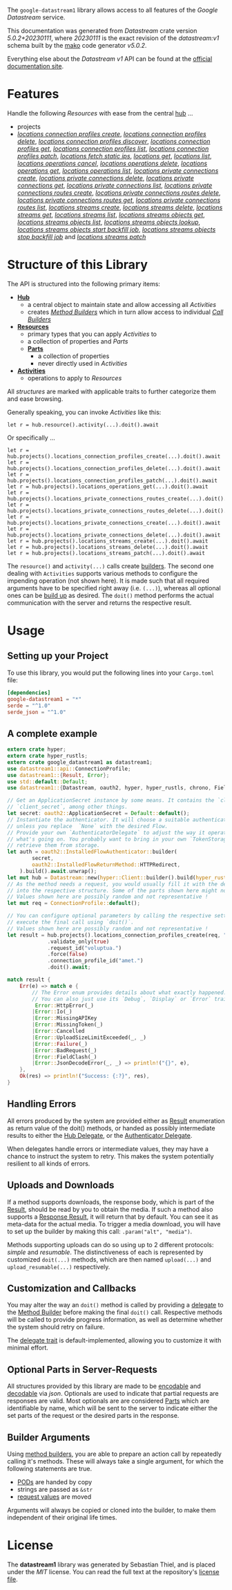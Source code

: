 <!---
DO NOT EDIT !
This file was generated automatically from 'src/generator/templates/api/README.md.mako'
DO NOT EDIT !
-->
The `google-datastream1` library allows access to all features of the *Google Datastream* service.

This documentation was generated from *Datastream* crate version *5.0.2+20230111*, where *20230111* is the exact revision of the *datastream:v1* schema built by the [mako](http://www.makotemplates.org/) code generator *v5.0.2*.

Everything else about the *Datastream* *v1* API can be found at the
[official documentation site](https://cloud.google.com/datastream/).
# Features

Handle the following *Resources* with ease from the central [hub](https://docs.rs/google-datastream1/5.0.2+20230111/google_datastream1/Datastream) ... 

* projects
 * [*locations connection profiles create*](https://docs.rs/google-datastream1/5.0.2+20230111/google_datastream1/api::ProjectLocationConnectionProfileCreateCall), [*locations connection profiles delete*](https://docs.rs/google-datastream1/5.0.2+20230111/google_datastream1/api::ProjectLocationConnectionProfileDeleteCall), [*locations connection profiles discover*](https://docs.rs/google-datastream1/5.0.2+20230111/google_datastream1/api::ProjectLocationConnectionProfileDiscoverCall), [*locations connection profiles get*](https://docs.rs/google-datastream1/5.0.2+20230111/google_datastream1/api::ProjectLocationConnectionProfileGetCall), [*locations connection profiles list*](https://docs.rs/google-datastream1/5.0.2+20230111/google_datastream1/api::ProjectLocationConnectionProfileListCall), [*locations connection profiles patch*](https://docs.rs/google-datastream1/5.0.2+20230111/google_datastream1/api::ProjectLocationConnectionProfilePatchCall), [*locations fetch static ips*](https://docs.rs/google-datastream1/5.0.2+20230111/google_datastream1/api::ProjectLocationFetchStaticIpCall), [*locations get*](https://docs.rs/google-datastream1/5.0.2+20230111/google_datastream1/api::ProjectLocationGetCall), [*locations list*](https://docs.rs/google-datastream1/5.0.2+20230111/google_datastream1/api::ProjectLocationListCall), [*locations operations cancel*](https://docs.rs/google-datastream1/5.0.2+20230111/google_datastream1/api::ProjectLocationOperationCancelCall), [*locations operations delete*](https://docs.rs/google-datastream1/5.0.2+20230111/google_datastream1/api::ProjectLocationOperationDeleteCall), [*locations operations get*](https://docs.rs/google-datastream1/5.0.2+20230111/google_datastream1/api::ProjectLocationOperationGetCall), [*locations operations list*](https://docs.rs/google-datastream1/5.0.2+20230111/google_datastream1/api::ProjectLocationOperationListCall), [*locations private connections create*](https://docs.rs/google-datastream1/5.0.2+20230111/google_datastream1/api::ProjectLocationPrivateConnectionCreateCall), [*locations private connections delete*](https://docs.rs/google-datastream1/5.0.2+20230111/google_datastream1/api::ProjectLocationPrivateConnectionDeleteCall), [*locations private connections get*](https://docs.rs/google-datastream1/5.0.2+20230111/google_datastream1/api::ProjectLocationPrivateConnectionGetCall), [*locations private connections list*](https://docs.rs/google-datastream1/5.0.2+20230111/google_datastream1/api::ProjectLocationPrivateConnectionListCall), [*locations private connections routes create*](https://docs.rs/google-datastream1/5.0.2+20230111/google_datastream1/api::ProjectLocationPrivateConnectionRouteCreateCall), [*locations private connections routes delete*](https://docs.rs/google-datastream1/5.0.2+20230111/google_datastream1/api::ProjectLocationPrivateConnectionRouteDeleteCall), [*locations private connections routes get*](https://docs.rs/google-datastream1/5.0.2+20230111/google_datastream1/api::ProjectLocationPrivateConnectionRouteGetCall), [*locations private connections routes list*](https://docs.rs/google-datastream1/5.0.2+20230111/google_datastream1/api::ProjectLocationPrivateConnectionRouteListCall), [*locations streams create*](https://docs.rs/google-datastream1/5.0.2+20230111/google_datastream1/api::ProjectLocationStreamCreateCall), [*locations streams delete*](https://docs.rs/google-datastream1/5.0.2+20230111/google_datastream1/api::ProjectLocationStreamDeleteCall), [*locations streams get*](https://docs.rs/google-datastream1/5.0.2+20230111/google_datastream1/api::ProjectLocationStreamGetCall), [*locations streams list*](https://docs.rs/google-datastream1/5.0.2+20230111/google_datastream1/api::ProjectLocationStreamListCall), [*locations streams objects get*](https://docs.rs/google-datastream1/5.0.2+20230111/google_datastream1/api::ProjectLocationStreamObjectGetCall), [*locations streams objects list*](https://docs.rs/google-datastream1/5.0.2+20230111/google_datastream1/api::ProjectLocationStreamObjectListCall), [*locations streams objects lookup*](https://docs.rs/google-datastream1/5.0.2+20230111/google_datastream1/api::ProjectLocationStreamObjectLookupCall), [*locations streams objects start backfill job*](https://docs.rs/google-datastream1/5.0.2+20230111/google_datastream1/api::ProjectLocationStreamObjectStartBackfillJobCall), [*locations streams objects stop backfill job*](https://docs.rs/google-datastream1/5.0.2+20230111/google_datastream1/api::ProjectLocationStreamObjectStopBackfillJobCall) and [*locations streams patch*](https://docs.rs/google-datastream1/5.0.2+20230111/google_datastream1/api::ProjectLocationStreamPatchCall)




# Structure of this Library

The API is structured into the following primary items:

* **[Hub](https://docs.rs/google-datastream1/5.0.2+20230111/google_datastream1/Datastream)**
    * a central object to maintain state and allow accessing all *Activities*
    * creates [*Method Builders*](https://docs.rs/google-datastream1/5.0.2+20230111/google_datastream1/client::MethodsBuilder) which in turn
      allow access to individual [*Call Builders*](https://docs.rs/google-datastream1/5.0.2+20230111/google_datastream1/client::CallBuilder)
* **[Resources](https://docs.rs/google-datastream1/5.0.2+20230111/google_datastream1/client::Resource)**
    * primary types that you can apply *Activities* to
    * a collection of properties and *Parts*
    * **[Parts](https://docs.rs/google-datastream1/5.0.2+20230111/google_datastream1/client::Part)**
        * a collection of properties
        * never directly used in *Activities*
* **[Activities](https://docs.rs/google-datastream1/5.0.2+20230111/google_datastream1/client::CallBuilder)**
    * operations to apply to *Resources*

All *structures* are marked with applicable traits to further categorize them and ease browsing.

Generally speaking, you can invoke *Activities* like this:

```Rust,ignore
let r = hub.resource().activity(...).doit().await
```

Or specifically ...

```ignore
let r = hub.projects().locations_connection_profiles_create(...).doit().await
let r = hub.projects().locations_connection_profiles_delete(...).doit().await
let r = hub.projects().locations_connection_profiles_patch(...).doit().await
let r = hub.projects().locations_operations_get(...).doit().await
let r = hub.projects().locations_private_connections_routes_create(...).doit().await
let r = hub.projects().locations_private_connections_routes_delete(...).doit().await
let r = hub.projects().locations_private_connections_create(...).doit().await
let r = hub.projects().locations_private_connections_delete(...).doit().await
let r = hub.projects().locations_streams_create(...).doit().await
let r = hub.projects().locations_streams_delete(...).doit().await
let r = hub.projects().locations_streams_patch(...).doit().await
```

The `resource()` and `activity(...)` calls create [builders][builder-pattern]. The second one dealing with `Activities` 
supports various methods to configure the impending operation (not shown here). It is made such that all required arguments have to be 
specified right away (i.e. `(...)`), whereas all optional ones can be [build up][builder-pattern] as desired.
The `doit()` method performs the actual communication with the server and returns the respective result.

# Usage

## Setting up your Project

To use this library, you would put the following lines into your `Cargo.toml` file:

```toml
[dependencies]
google-datastream1 = "*"
serde = "^1.0"
serde_json = "^1.0"
```

## A complete example

```Rust
extern crate hyper;
extern crate hyper_rustls;
extern crate google_datastream1 as datastream1;
use datastream1::api::ConnectionProfile;
use datastream1::{Result, Error};
use std::default::Default;
use datastream1::{Datastream, oauth2, hyper, hyper_rustls, chrono, FieldMask};

// Get an ApplicationSecret instance by some means. It contains the `client_id` and 
// `client_secret`, among other things.
let secret: oauth2::ApplicationSecret = Default::default();
// Instantiate the authenticator. It will choose a suitable authentication flow for you, 
// unless you replace  `None` with the desired Flow.
// Provide your own `AuthenticatorDelegate` to adjust the way it operates and get feedback about 
// what's going on. You probably want to bring in your own `TokenStorage` to persist tokens and
// retrieve them from storage.
let auth = oauth2::InstalledFlowAuthenticator::builder(
        secret,
        oauth2::InstalledFlowReturnMethod::HTTPRedirect,
    ).build().await.unwrap();
let mut hub = Datastream::new(hyper::Client::builder().build(hyper_rustls::HttpsConnectorBuilder::new().with_native_roots().https_or_http().enable_http1().enable_http2().build()), auth);
// As the method needs a request, you would usually fill it with the desired information
// into the respective structure. Some of the parts shown here might not be applicable !
// Values shown here are possibly random and not representative !
let mut req = ConnectionProfile::default();

// You can configure optional parameters by calling the respective setters at will, and
// execute the final call using `doit()`.
// Values shown here are possibly random and not representative !
let result = hub.projects().locations_connection_profiles_create(req, "parent")
             .validate_only(true)
             .request_id("voluptua.")
             .force(false)
             .connection_profile_id("amet.")
             .doit().await;

match result {
    Err(e) => match e {
        // The Error enum provides details about what exactly happened.
        // You can also just use its `Debug`, `Display` or `Error` traits
         Error::HttpError(_)
        |Error::Io(_)
        |Error::MissingAPIKey
        |Error::MissingToken(_)
        |Error::Cancelled
        |Error::UploadSizeLimitExceeded(_, _)
        |Error::Failure(_)
        |Error::BadRequest(_)
        |Error::FieldClash(_)
        |Error::JsonDecodeError(_, _) => println!("{}", e),
    },
    Ok(res) => println!("Success: {:?}", res),
}

```
## Handling Errors

All errors produced by the system are provided either as [Result](https://docs.rs/google-datastream1/5.0.2+20230111/google_datastream1/client::Result) enumeration as return value of
the doit() methods, or handed as possibly intermediate results to either the 
[Hub Delegate](https://docs.rs/google-datastream1/5.0.2+20230111/google_datastream1/client::Delegate), or the [Authenticator Delegate](https://docs.rs/yup-oauth2/*/yup_oauth2/trait.AuthenticatorDelegate.html).

When delegates handle errors or intermediate values, they may have a chance to instruct the system to retry. This 
makes the system potentially resilient to all kinds of errors.

## Uploads and Downloads
If a method supports downloads, the response body, which is part of the [Result](https://docs.rs/google-datastream1/5.0.2+20230111/google_datastream1/client::Result), should be
read by you to obtain the media.
If such a method also supports a [Response Result](https://docs.rs/google-datastream1/5.0.2+20230111/google_datastream1/client::ResponseResult), it will return that by default.
You can see it as meta-data for the actual media. To trigger a media download, you will have to set up the builder by making
this call: `.param("alt", "media")`.

Methods supporting uploads can do so using up to 2 different protocols: 
*simple* and *resumable*. The distinctiveness of each is represented by customized 
`doit(...)` methods, which are then named `upload(...)` and `upload_resumable(...)` respectively.

## Customization and Callbacks

You may alter the way an `doit()` method is called by providing a [delegate](https://docs.rs/google-datastream1/5.0.2+20230111/google_datastream1/client::Delegate) to the 
[Method Builder](https://docs.rs/google-datastream1/5.0.2+20230111/google_datastream1/client::CallBuilder) before making the final `doit()` call. 
Respective methods will be called to provide progress information, as well as determine whether the system should 
retry on failure.

The [delegate trait](https://docs.rs/google-datastream1/5.0.2+20230111/google_datastream1/client::Delegate) is default-implemented, allowing you to customize it with minimal effort.

## Optional Parts in Server-Requests

All structures provided by this library are made to be [encodable](https://docs.rs/google-datastream1/5.0.2+20230111/google_datastream1/client::RequestValue) and 
[decodable](https://docs.rs/google-datastream1/5.0.2+20230111/google_datastream1/client::ResponseResult) via *json*. Optionals are used to indicate that partial requests are responses 
are valid.
Most optionals are are considered [Parts](https://docs.rs/google-datastream1/5.0.2+20230111/google_datastream1/client::Part) which are identifiable by name, which will be sent to 
the server to indicate either the set parts of the request or the desired parts in the response.

## Builder Arguments

Using [method builders](https://docs.rs/google-datastream1/5.0.2+20230111/google_datastream1/client::CallBuilder), you are able to prepare an action call by repeatedly calling it's methods.
These will always take a single argument, for which the following statements are true.

* [PODs][wiki-pod] are handed by copy
* strings are passed as `&str`
* [request values](https://docs.rs/google-datastream1/5.0.2+20230111/google_datastream1/client::RequestValue) are moved

Arguments will always be copied or cloned into the builder, to make them independent of their original life times.

[wiki-pod]: http://en.wikipedia.org/wiki/Plain_old_data_structure
[builder-pattern]: http://en.wikipedia.org/wiki/Builder_pattern
[google-go-api]: https://github.com/google/google-api-go-client

# License
The **datastream1** library was generated by Sebastian Thiel, and is placed 
under the *MIT* license.
You can read the full text at the repository's [license file][repo-license].

[repo-license]: https://github.com/Byron/google-apis-rsblob/main/LICENSE.md

